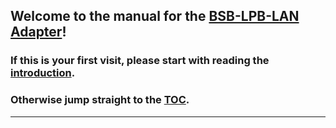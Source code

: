 
  
## Welcome to the manual for the [BSB-LPB-LAN Adapter](https://github.com/fredlcore/BSB-LAN)!
         
### If this is your first visit, please start with reading the [introduction](index2.md).   
  
### Otherwise jump straight to the [TOC](inhaltsverzeichnis.md).   

---  
  

